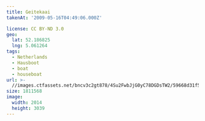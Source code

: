 ```yaml
---
title: Geitekaai
takenAt: '2009-05-16T04:49:06.000Z'

license: CC BY-ND 3.0
geo:
  lat: 52.186825
  lng: 5.061264
tags:
  - Netherlands
  - Hausboot
  - boat
  - houseboat
url: >-
  //images.ctfassets.net/bncv3c2gt878/4Su2FwbJjG0yC78DGDsTW2/59668d31f5687e1024db398726e878af/geitekaai_4356564028_o
size: 1811568
image:
  width: 2014
  height: 3039
---
```

